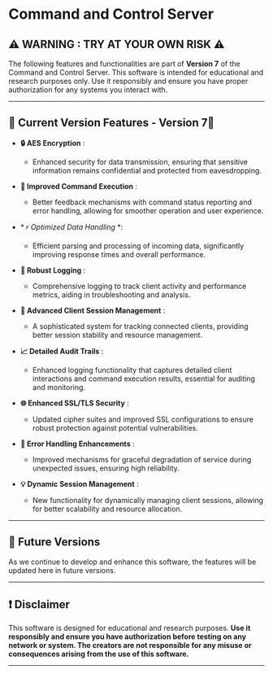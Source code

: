 # Command and Control Server

## ⚠️ **WARNING : TRY AT YOUR OWN RISK** ⚠️

The following features and functionalities are part of **Version 7** of the Command and Control Server. This software is intended for educational and research purposes only. Use it responsibly and ensure you have proper authorization for any systems you interact with.

---

## 🌟 **Current Version Features** - Version 7🌟

* **🔒 AES Encryption** : 
  - Enhanced security for data transmission, ensuring that sensitive information remains confidential and protected from eavesdropping.

* **🚀 Improved Command Execution** : 
  - Better feedback mechanisms with command status reporting and error handling, allowing for smoother operation and user experience.

* **⚡ Optimized Data Handling* *: 
  - Efficient parsing and processing of incoming data, significantly improving response times and overall performance.

* **📜 Robust Logging** : 
  - Comprehensive logging to track client activity and performance metrics, aiding in troubleshooting and analysis.

* **👥 Advanced Client Session Management** : 
  - A sophisticated system for tracking connected clients, providing better session stability and resource management.

* **📈 Detailed Audit Trails** : 
  - Enhanced logging functionality that captures detailed client interactions and command execution results, essential for auditing and monitoring.

* **🌐 Enhanced SSL/TLS Security** : 
  - Updated cipher suites and improved SSL configurations to ensure robust protection against potential vulnerabilities.

* **🔧 Error Handling Enhancements** : 
  - Improved mechanisms for graceful degradation of service during unexpected issues, ensuring high reliability.

* **💡 Dynamic Session Management** : 
  - New functionality for dynamically managing client sessions, allowing for better scalability and resource allocation.

---

## 🚀 **Future Versions**
As we continue to develop and enhance this software, the features will be updated here in future versions.

---

## ❗️ **Disclaimer**
This software is designed for educational and research purposes. **Use it responsibly and ensure you have authorization before testing on any network or system. The creators are not responsible for any misuse or consequences arising from the use of this software.**

---
